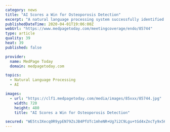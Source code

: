 ```yaml
---
category: news
title: "AI Scores a Win for Osteoporosis Detection"
excerpt: "A natural language processing system successfully identified patients at risk for fracture who may have otherwise been missed, researchers said. Among 433 likely osteoporotic fractures logged in the electronic health records of an emergency department across three months, an artificial intelligence system, the X-Ray Report Artificial ..."
publishedDateTime: 2020-04-01T19:06:00Z
webUrl: "https://www.medpagetoday.com/meetingcoverage/endo/85744"
type: article
quality: 39
heat: 39
published: false

provider:
  name: MedPage Today
  domain: medpagetoday.com

topics:
  - Natural Language Processing
  - AI

images:
  - url: "https://clf1.medpagetoday.com/media/images/85xxx/85744.jpg"
    width: 720
    height: 480
    title: "AI Scores a Win for Osteoporosis Detection"

secured: "WE5ts3Xecq0R9ypEN79ZsJB4PfUTc1mheNR+Ug7i2C9Lgu+tGd4xZncTy9x56z60uKJukYTeQtl5UR57TkZ1VefLGMXoUoSV3R1s4cFtKQ77qzQOVLdZtlmZkerv/yErzJbxSKlH6Z5ak1PZPIvw9cTCO/UhUqmpcXij1p4hRsT7lIOH8SRHDgZT4CqGpgIGFruku0URt/PYME7j0U+bk5j3VzKqKHWBAR3Cnsop+aLcm7LYGKwlvaHgrbJup7qnRbWUuvhLtjSOy//DRL85FFbsjajrapExrF/8Tmn3jfge63grT9b8fhfVeZGAwrGBEytWDCSRSmpdDhTzD9wmxKw6ob8e22YGjKHPFQx4rdOQZNUxKkqzJIgFxaeVUKPIPFWPfw9Mj9pwizYSe3tEnMoPVg/vHbDtKWqa3ClT/gVlP3URZqIXrxdoyaeeZAeteb0b7C0xxwe46mwT2cRABUI8puzcqXHUqRi0Ip2GC70=;LhRUK9p+LuD+Rje3rBl2lg=="
---
```


